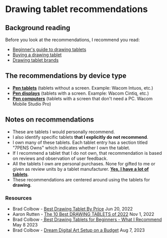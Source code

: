 # Drawing tablet recommendations

## Background reading

Before you look at the recommendations, I recommend you read:

* [Beginner's guide to drawing tablets](../../guides/beginners-guide.md)
* [Buying a drawing tablet](../)
* [Drawing tablet brands](../../drawing-tablet-brands/)&#x20;

## The recommendations by device type

* [**Pen tablets**](pen-tablets-recommendations.md) (tablets without a screen. Example: Wacom Intuos, etc.)
* [**Pen displays**](pen-displays-recommendations.md) (tablets with a screen. Example: Wacom Cintiq, etc.)
* [**Pen computers**](pen-computer-recommendations.md) (tablets with a screen that don't need a PC. Wacom Mobile Studio Pro)

## Notes on recommendations

* These are tablets I would personally recommend.
* I also identify specific tablets **that I explicitly do not recommend**.&#x20;
* I own many of these tablets. Each tablet entry has a section titled "7PENS Owns" which indicates whether I own the tablet.
* If I recommend a tablet that I do not own, that recommendation is based on reviews and observation of user feedback.&#x20;
* All the tablets I own are personal purchases. None for gifted to me or given as review units by a tablet manufacturer. [**Yes, I have a lot of tablets**](../../about-thesevenpens/my-tablets.md).
* These recommendations are centered around using the tablets for **drawing**.

### **Resources**

* Brad Colbow - [Best Drawing Tablet By Price](https://youtu.be/nENQ-TLBYvI) Jun 20, 2022
* Aaron Rutten - [The 10 Best DRAWING TABLETS of 2022](https://youtu.be/fNy1hnlKxuY) Nov 1, 2022
* Brad Colbow -[ Best Drawing Tablets for Beginners - What I Recommend](https://youtu.be/Dh49NwMt1yw) May 8 2023
* Brad Colbow - [Dream Digital Art Setup on a Budget](https://youtu.be/xVN4tt27u6s) Aug 7, 2023

##

&#x20;&#x20;
